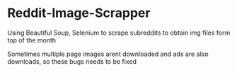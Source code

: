 # Reddit-Image-Scrapper

Using Beautiful Soup, Selenium to scrape subreddits to obtain img files form top of the month

Sometimes multiple page images arent downloaded and ads are also downloads, so these bugs needs to be fixed
